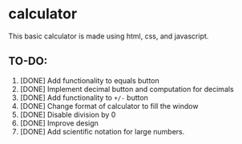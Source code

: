 # calculator
This basic calculator is made using html, css, and javascript.

## TO-DO:
1. [DONE] Add functionality to equals button
2. [DONE] Implement decimal button and computation for decimals
3. [DONE] Add functionality to `+/-` button
4. [DONE] Change format of calculator to fill the window
5. [DONE] Disable division by 0
6. [DONE] Improve design
7. [DONE] Add scientific notation for large numbers.